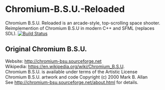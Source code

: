 # Chromium-B.S.U.-Reloaded
Chromium B.S.U. Reloaded is an arcade-style, top-scrolling space shooter. \
Reimplemention of Chromium B.S.U in modern C++ and SFML (replaces SDL). 
[![Build Status](https://travis-ci.com/shreaker/Chromium-B.S.U.-Reloaded.svg?branch=develop)](https://travis-ci.com/shreaker/Chromium-B.S.U.-Reloaded)

## Original Chromium B.S.U. 
Website: http://chromium-bsu.sourceforge.net \
Wikipedia: https://en.wikipedia.org/wiki/Chromium_B.S.U. \
Chromium B.S.U. is available under terms of the Artistic License \
Chromium B.S.U. artwork and code Copyright (c) 2000 Mark B. Allan \
See http://chromium-bsu.sourceforge.net/about.html for details.
